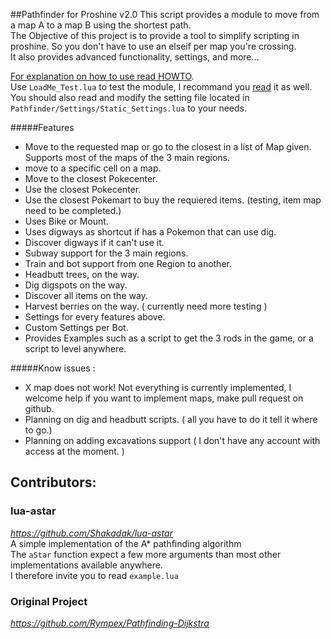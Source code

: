 ##Pathfinder for Proshine v2.0
This script provides a module to move from a map A to a map B using the shortest path.  
The Objective of this project is to provide a tool to simplify scripting in proshine. So you don't have to use an elseif per map you're crossing.  
It also provides advanced functionality, settings, and more...  

[For explanation on how to use read HOWTO](https://github.com/MeltWS/ProShinePathfinder/blob/dev/HOWTO.md).  
Use `LoadMe_Test.lua` to test the module, I recommand you [read](https://github.com/MeltWS/ProShinePathfinder/blob/dev/LoadMe_Test.lua) it as well.  
You should also read and modify the setting file located in `Pathfinder/Settings/Static_Settings.lua` to your needs.  

#####Features

* Move to the requested map or go to the closest in a list of Map given. Supports most of the maps of the 3 main regions.
* move to a specific cell on a map.
* Move to the closest Pokecenter.
* Use the closest Pokecenter.
* Use the closest Pokemart to buy the requiered items. (testing, item map need to be completed.)
* Uses Bike or Mount.
* Uses digways as shortcut if has a Pokemon that can use dig.
* Discover digways if it can't use it.
* Subway support for the 3 main regions.
* Train and bot support from one Region to another.
* Headbutt trees, on the way.
* Dig digspots on the way.
* Discover all items on the way.
* Harvest berries on the way. ( currently need more testing )
* Settings for every features above.
* Custom Settings per Bot.
* Provides Examples such as a script to get the 3 rods in the game, or a script to level anywhere.

#####Know issues :

* X map does not work! Not everything is currently implemented, I welcome help if you want to implement maps, make pull request on github.
* Planning on dig and headbutt scripts. ( all you have to do it tell it where to go.)
* Planning on adding excavations support ( I don't have any account with access at the moment. )

## Contributors:

### lua-astar
*https://github.com/Shakadak/lua-astar*  
A simple implementation of the A* pathfinding algorithm  
The `aStar` function expect a few more arguments than most other implementations available anywhere.  
I therefore invite you to read `example.lua`  

### Original Project
*https://github.com/Rympex/Pathfinding-Dijkstra*
